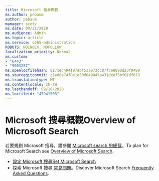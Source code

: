 ```yaml
---
title: Microsoft 搜尋概觀
ms.author: pebaum
author: pebaum
manager: scotv
ms.date: 04/21/2020
ms.audience: Admin
ms.topic: article
ms.service: o365-administration
ROBOTS: NOINDEX, NOFOLLOW
localization_priority: Normal
ms.custom:
- "6443"
- "9003287"
ms.openlocfilehash: 8171ec494197abf53a073cc87fce0898d23f9490
ms.sourcegitcommit: c1e08a74f0e1e50d049847a431de0f5bf01df678
ms.translationtype: MT
ms.contentlocale: zh-TW
ms.lasthandoff: 09/16/2020
ms.locfileid: "47941503"
---
```

# <a name="overview-of-microsoft-search"></a><span data-ttu-id="79787-102">Microsoft 搜尋概觀</span><span class="sxs-lookup"><span data-stu-id="79787-102">Overview of Microsoft Search</span></span>

<span data-ttu-id="79787-103">若要規劃 Microsoft 搜尋，請參閱 [Microsoft search 的總覽](https://docs.microsoft.com/microsoftsearch/overview-microsoft-search)。</span><span class="sxs-lookup"><span data-stu-id="79787-103">To plan for Microsoft Search see [Overview of Microsoft Search](https://docs.microsoft.com/microsoftsearch/overview-microsoft-search).</span></span>

- [<span data-ttu-id="79787-104">設定 Microsoft 搜尋</span><span class="sxs-lookup"><span data-stu-id="79787-104">Set Microsoft Search</span></span>](https://docs.microsoft.com/microsoftsearch/setup-microsoft-search)
- <span data-ttu-id="79787-105">探索 Microsoft 搜尋 [常見問題](https://docs.microsoft.com/microsoftsearch/faqs)。</span><span class="sxs-lookup"><span data-stu-id="79787-105">Discover Microsoft Search [Frequently Asked Questions](https://docs.microsoft.com/microsoftsearch/faqs).</span></span>
